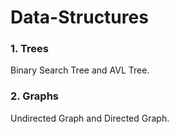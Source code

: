 # Data-Structures
### 1. Trees
Binary Search Tree and AVL Tree.
### 2. Graphs
Undirected Graph and Directed Graph.
